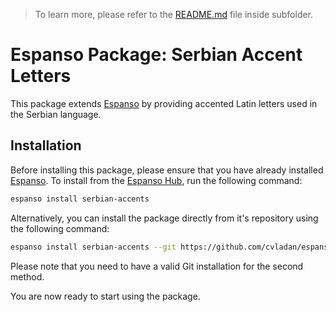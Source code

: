 > To learn more, please refer to the [README.md](serbian-accents/README.md) file inside subfolder.

# Espanso Package: Serbian Accent Letters

This package extends [Espanso](https://espanso.org) by providing accented Latin letters used in the Serbian language.

## Installation

Before installing this package, please ensure that you have already installed [Espanso](https://espanso.org/install). To install from the [Espanso Hub](https://hub.espanso.org/), run the following command:

```sh
espanso install serbian-accents
```

Alternatively, you can install the package directly from it's repository using the following command:

```sh
espanso install serbian-accents --git https://github.com/cvladan/espanso-serbian-accents-package --external
```

Please note that you need to have a valid Git installation for the second method.

You are now ready to start using the package.
